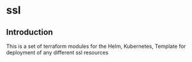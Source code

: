 # ssl

## Introduction

This is a set of terraform modules for the Helm, Kubernetes, Template for deployment of any different ssl resources

